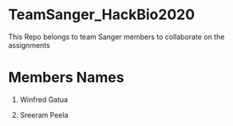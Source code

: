 # TeamSanger_HackBio2020
This Repo belongs to team Sanger members to collaborate on the assignments

# Members Names

1. Winfred Gatua

2. Sreeram Peela

